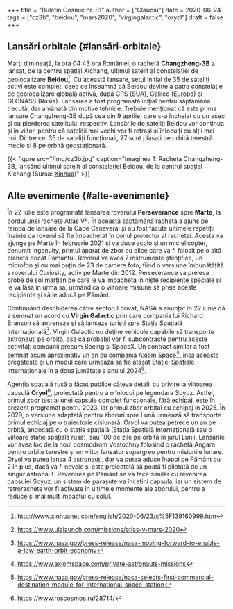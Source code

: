 +++
title = "Buletin Cosmic nr. 81"
author = ["Claudiu"]
date = 2020-06-24
tags = ["cz3b", "beidou", "mars2020", "virgingalactic", "oryol"]
draft = false
+++

## Lansări orbitale {#lansări-orbitale}

Marți dimineață, la ora 04:43 ora României, o rachetă **Changzheng-3B** a lansat, de la centru spațial Xichang, ultimul satelit al constelației de geolocalizare **Beidou**[^fn:1]. Cu această lansare, setul inițial de 35 de sateliți activi este complet, ceea ce înseamnă că Beidou devine a patra constelație de geolocalizare globală activă, după GPS (SUA), Galileo (Europa) și GLONASS (Rusia). Lansarea a fost programată inițial pentru săptămâna trecută, dar amânată din motive tehnice. Trebuie menționat că este prima lansare Changzheng-3B după cea din 9 aprilie, care s-a încheiat cu un eșec și cu pierderea satelitului respectiv. Lansările de sateliți Beidou vor continua și în viitor, pentru că sateliții mai vechi vor fi retrași și înlocuiți cu alții mai noi. Dintre cei 35 de sateliți funcționali, 27 sunt plasați pe orbită terestră medie și 8 pe orbită geostaționară.

{{< figure src="/img/cz3b.jpg" caption="Imaginea 1: Racheta Changzheng-3B, lansând ultimul satelit al constelației Beidou, de la centrul spațial Xichang (Sursa: [Xinhua](http://www.xinhuanet.com/english/2020-06/23/c%5F139160999.htm))" >}}


## Alte evenimente {#alte-evenimente}

În 22 iulie este programată lansarea roverului **Perseverance** spre **Marte**, la bordul unei rachete Atlas V[^fn:2]. În această săptămână racheta a ajuns pe rampa de lansare de la Cape Canaveral și au fost făcute ultimele repetiții înainte ca roverul să fie împachetat în conul protector al rachetei. Acesta va ajunge pe Marte în februarie 2021 și va duce acolo și un mic elicopter, denumit Ingenuity, primul aparat de zbor cu elice care va fi folosit pe o altă planetă decât Pământul. Roverul va avea 7 instrumente științifice, un microfon și nu mai puțin de 23 de camere foto, fiind o versiune îmbunătățită a roverului Curiosity, activ pe Marte din 2012. Perseverance va preleva probe de sol marțian pe care le va împacheta în niște recipiente speciale și le va lăsa în urma sa, urmând ca o viitoare misiune să preia aceste recipiente și să le aducă pe Pământ.

Continuând deschiderea către sectorul privat, NASA a anunțat în 22 iunie că a semnat un acord cu **Virgin Galactic** prin care compania lui Richard Branson să antreneze și să lanseze turiști spre Stația Spațială Internațională[^fn:3]. Virgin Galactic nu deține vehicule capabile să transporte astronauți pe orbită, așa că probabil vor fi subcontracte pentru aceste activități companii precum Boeing și SpaceX. Un contract similar a fost semnat acum aproximativ un an cu compania Axiom Space[^fn:4], însă aceasta pregătește și un modul care urmează să fie atașat Stației Spațiale Internaționale în a doua jumătate a anului 2024[^fn:5].

Agenția spațială rusă a făcut publice câteva detalii cu privire la viitoarea capsulă **Oryol**[^fn:6], proiectată pentru a o înlocui pe legendara Soyuz. Astfel, primul zbor test al unei capsule complet funcționale, fără echipaj, este în prezent programat pentru 2023, iar primul zbor orbital cu echipaj în 2025. În 2029, o versiune adaptată pentru zboruri spre Lună urmează să transporte primul echipaj pe o traiectorie cislunară. Oryol va putea petrece un an pe orbită, andocată cu o stație spațială (Stația Spațială Internațională sau o viitoare stație spațială rusă), sau 180 de zile pe orbită în jurul Lunii. Lansările vor avea loc de la noul cosmodrom Vostochny folosind o rachetă Angara pentru orbite terestre și un viitor lansator supergreu pentru misiunile lunare. Oryol va putea lansa 4 astronauți, dar va putea aduce înapoi pe Pământ cu 2 în plus, dacă va fi nevoie și este proiectată să poată fi pilotată de un singur astronaut. Revenirea pe Pământ se va face similar cu revenirea capsulei Soyuz: un sistem de parașute va încetini capsula, iar un sistem de retrorachete vor fi activate în ultimele momente ale zborului, pentru a reduce și mai mult impactul cu solul.

[^fn:1]: <http://www.xinhuanet.com/english/2020-06/23/c%5F139160999.htm>
[^fn:2]: <https://www.ulalaunch.com/missions/atlas-v-mars-2020>
[^fn:3]: <https://www.nasa.gov/press-release/nasa-moving-forward-to-enable-a-low-earth-orbit-economy>
[^fn:4]: <https://www.axiomspace.com/private-astronauts-missions>
[^fn:5]: <https://www.nasa.gov/press-release/nasa-selects-first-commercial-destination-module-for-international-space-station>
[^fn:6]: <https://www.roscosmos.ru/28714/>